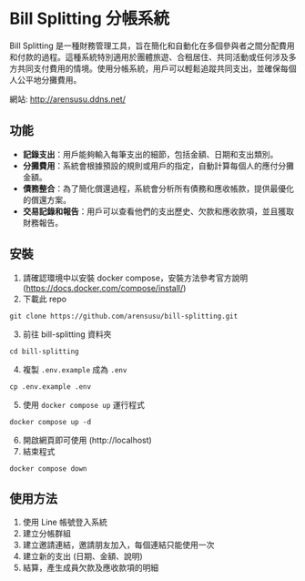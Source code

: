 # Bill Splitting 分帳系統
Bill Splitting 是一種財務管理工具，旨在簡化和自動化在多個參與者之間分配費用和付款的過程。這種系統特別適用於團體旅遊、合租居住、共同活動或任何涉及多方共同支付費用的情境。使用分帳系統，用戶可以輕鬆追蹤共同支出，並確保每個人公平地分攤費用。

網站: http://arensusu.ddns.net/

## 功能
- **記錄支出**：用戶能夠輸入每筆支出的細節，包括金額、日期和支出類別。
- **分攤費用**：系統會根據預設的規則或用戶的指定，自動計算每個人的應付分攤金額。
- **債務整合**：為了簡化償還過程，系統會分析所有債務和應收帳款，提供最優化的償還方案。
- **交易記錄和報告**：用戶可以查看他們的支出歷史、欠款和應收款項，並且獲取財務報告。

## 安裝
1. 請確認環境中以安裝 docker compose，安裝方法參考官方說明 (https://docs.docker.com/compose/install/)
2. 下載此 repo
```
git clone https://github.com/arensusu/bill-splitting.git
```
3. 前往 bill-splitting 資料夾
```
cd bill-splitting
```
4. 複製 `.env.example` 成為 `.env`
```
cp .env.example .env
```
5. 使用 `docker compose up` 運行程式
```
docker compose up -d
```
6. 開啟網頁即可使用 (http://localhost)
7. 結束程式
```
docker compose down
```

## 使用方法
1. 使用 Line 帳號登入系統
2. 建立分帳群組
3. 建立邀請連結，邀請朋友加入，每個連結只能使用一次
4. 建立新的支出 (日期、金額、說明)
5. 結算，產生成員欠款及應收款項的明細
